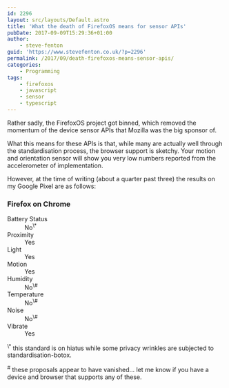 ```yaml
---
id: 2296
layout: src/layouts/Default.astro
title: 'What the death of FirefoxOS means for sensor APIs'
pubDate: 2017-09-09T15:29:36+01:00
author:
    - steve-fenton
guid: 'https://www.stevefenton.co.uk/?p=2296'
permalink: /2017/09/death-firefoxos-means-sensor-apis/
categories:
    - Programming
tags:
    - firefoxos
    - javascript
    - sensor
    - typescript
---
```


Rather sadly, the FirefoxOS project got binned, which removed the momentum of the device sensor APIs that Mozilla was the big sponsor of.

What this means for these APIs is that, while many are actually well through the standardisation process, the browser support is sketchy. Your motion and orientation sensor will show you very low numbers reported from the accelerometer of implementation.

However, at the time of writing (about a quarter past three) the results on my Google Pixel are as follows:

### Firefox on Chrome

<dl><dt>Battery Status</dt><dd>No<sup>\*</sup></dd><dt>Proximity</dt><dd>Yes</dd><dt>Light</dt><dd>Yes</dd><dt>Motion</dt><dd>Yes</dd><dt>Humidity</dt><dd>No<sup>\#</sup></dd><dt>Temperature</dt><dd>No<sup>\#</sup></dd><dt>Noise</dt><dd>No<sup>\#</sup></dd><dt>Vibrate</dt><dd>Yes</dd></dl><sup>\*</sup> this standard is on hiatus while some privacy wrinkles are subjected to standardisation-botox.

<sup>\#</sup> these proposals appear to have vanished… let me know if you have a device and browser that supports any of these.
